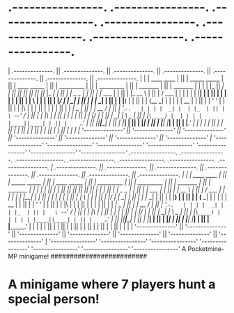 #  .----------------.  .----------------.  .-----------------. .----------------.  .----------------.  .----------------.  .----------------. 
| .--------------. || .--------------. || .--------------. || .--------------. || .--------------. || .--------------. || .--------------. |
| |  ____  ____  | || | _____  _____ | || | ____  _____  | || |  _________   | || |  _________   | || |  _______     | || |    _______   | |
| | |_   ||   _| | || ||_   _||_   _|| || ||_   \|_   _| | || | |  _   _  |  | || | |_   ___  |  | || | |_   __ \    | || |   /  ___  |  | |
| |   | |__| |   | || |  | |    | |  | || |  |   \ | |   | || | |_/ | | \_|  | || |   | |_  \_|  | || |   | |__) |   | || |  |  (__ \_|  | |
| |   |  __  |   | || |  | '    ' |  | || |  | |\ \| |   | || |     | |      | || |   |  _|  _   | || |   |  __ /    | || |   '.___`-.   | |
| |  _| |  | |_  | || |   \ `--' /   | || | _| |_\   |_  | || |    _| |_     | || |  _| |___/ |  | || |  _| |  \ \_  | || |  |`\____) |  | |
| | |____||____| | || |    `.__.'    | || ||_____|\____| | || |   |_____|    | || | |_________|  | || | |____| |___| | || |  |_______.'  | |
| |              | || |              | || |              | || |              | || |              | || |              | || |              | |
| '--------------' || '--------------' || '--------------' || '--------------' || '--------------' || '--------------' || '--------------' |
 '----------------'  '----------------'  '----------------'  '----------------'  '----------------'  '----------------'  '----------------'  .----------------.  .----------------.  .-----------------. .----------------.  .----------------.  .----------------.  .----------------. 
| .--------------. || .--------------. || .--------------. || .--------------. || .--------------. || .--------------. || .--------------. |
| |  ____  ____  | || | _____  _____ | || | ____  _____  | || |  _________   | || |  _________   | || |  _______     | || |    _______   | |
| | |_   ||   _| | || ||_   _||_   _|| || ||_   \|_   _| | || | |  _   _  |  | || | |_   ___  |  | || | |_   __ \    | || |   /  ___  |  | |
| |   | |__| |   | || |  | |    | |  | || |  |   \ | |   | || | |_/ | | \_|  | || |   | |_  \_|  | || |   | |__) |   | || |  |  (__ \_|  | |
| |   |  __  |   | || |  | '    ' |  | || |  | |\ \| |   | || |     | |      | || |   |  _|  _   | || |   |  __ /    | || |   '.___`-.   | |
| |  _| |  | |_  | || |   \ `--' /   | || | _| |_\   |_  | || |    _| |_     | || |  _| |___/ |  | || |  _| |  \ \_  | || |  |`\____) |  | |
| | |____||____| | || |    `.__.'    | || ||_____|\____| | || |   |_____|    | || | |_________|  | || | |____| |___| | || |  |_______.'  | |
| |              | || |              | || |              | || |              | || |              | || |              | || |              | |
| '--------------' || '--------------' || '--------------' || '--------------' || '--------------' || '--------------' || '--------------' |
 '----------------'  '----------------'  '----------------'  '----------------'  '----------------'  '----------------'  '----------------' 
A Pocketmine-MP minigame!
#########################
# A minigame where 7 players hunt a special person!
